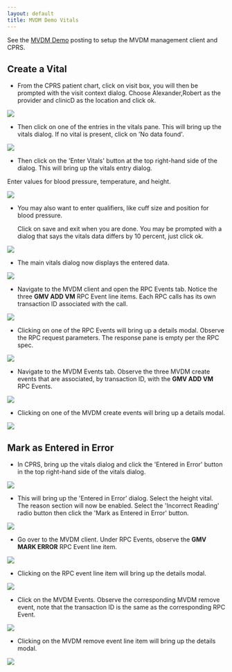 ```yaml
---
layout: default
title: MVDM Demo Vitals
---
```


See the [MVDM Demo](http://vistadataproject.info/demo/) posting to setup the MVDM management client and CPRS. 

## Create a Vital

* From the CPRS patient chart, click on visit box, you will then be prompted with the visit context dialog. Choose Alexander,Robert as the provider and clinicD as the location and click ok.

![](images/common/cprs/visit-select.png)

*  Then click on one of the entries in the vitals pane. This will bring up the vitals dialog. If no vital is present, click on 'No data found'.

![](images/vitals/cprs/vitals-dialog-empty.JPG)

* Then click on the 'Enter Vitals' button at the top right-hand side of the dialog. This will bring up the vitals entry dialog.

 Enter values for blood pressure, temperature, and height. 

![](images/vitals/cprs/vitals-create.JPG)

* You may also want to enter qualifiers, like cuff size and position for blood pressure.

  Click on save and exit when you are done. You may be prompted with a dialog that says the vitals data differs by 10 percent, just click ok.

![](images/vitals/cprs/vitals-create-with-qualifiers.JPG)

* The main vitals dialog now displays the entered data.

![](images/vitals/cprs/vitals-dialog.JPG)

* Navigate to the MVDM client and open the RPC Events tab. Notice the three **GMV ADD VM** RPC Event line items. Each RPC calls has its own transaction ID associated with the call.

![](images/vitals/management-client/vitals-create.jpg)

* Clicking on one of the RPC Events will bring up a details modal. Observe the RPC request parameters. The response pane is empty per the RPC spec.

![](images/vitals/management-client/vitals-create-modal.jpg)

* Navigate to the MVDM Events tab. Observe the three MVDM create events that are associated, by transaction ID, with the **GMV ADD VM** RPC Events. 

![](images/vitals/management-client/vitals-create-mvdm.jpg)

* Clicking on one of the MVDM create events will bring up a details modal.

![](images/vitals/management-client/vitals-create-mvdm-modal.jpg)

## Mark as Entered in Error

* In CPRS, bring up the vitals dialog and click the 'Entered in Error' button in the top right-hand side of the vitals dialog. 

![](images/vitals/cprs/vitals-dialog.JPG)

* This will bring up the 'Entered in Error' dialog. Select the height vital. The reason section will now be enabled. Select the 'Incorrect Reading' radio button then click the 'Mark as Entered in Error' button.

![](images/vitals/cprs/vitals-eie.JPG)

* Go over to the MVDM client. Under RPC Events, observe the **GMV MARK ERROR** RPC Event line item. 

![](images/vitals/management-client/vitals-eie.jpg)

* Clicking on the RPC event line item will bring up the details modal.

![](images/vitals/management-client/vitals-eie-modal.jpg)

* Click on the MVDM Events. Observe the corresponding MVDM remove event, note that the transaction ID is the same as the corresponding RPC Event.

![](images/vitals/management-client/vitals-eie-mvdm.jpg)

* Clicking on the MVDM remove event line item will bring up the details modal.

![](images/vitals/management-client/vitals-eie-mvdm-modal.jpg)
